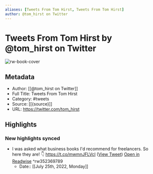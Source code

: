 ```yaml
---
aliases: [Tweets From Tom Hirst, Tweets From Tom Hirst]
author: @tom_hirst on Twitter
---
```

# Tweets From Tom Hirst by @tom_hirst on Twitter

![rw-book-cover](https://pbs.twimg.com/profile_images/1049977371871375360/x7Belwvv.jpg)

## Metadata
- Author: [[@tom_hirst on Twitter]]
- Full Title: Tweets From Tom Hirst
- Category: #tweets
- Source: [[{source}]]
- URL: https://twitter.com/tom_hirst

## Highlights
### New highlights synced
- I was asked what business books I'd recommend for freelancers.
  So here they are! 👇
  https://t.co/mwmnJFLVcI ([View Tweet](https://twitter.com/tom_hirst/status/1270650773496631296)) [Open in Readwise](https://readwise.io/open/352369789) ^rw352369789
    - Date:: [[July 25th, 2022, Monday]]
